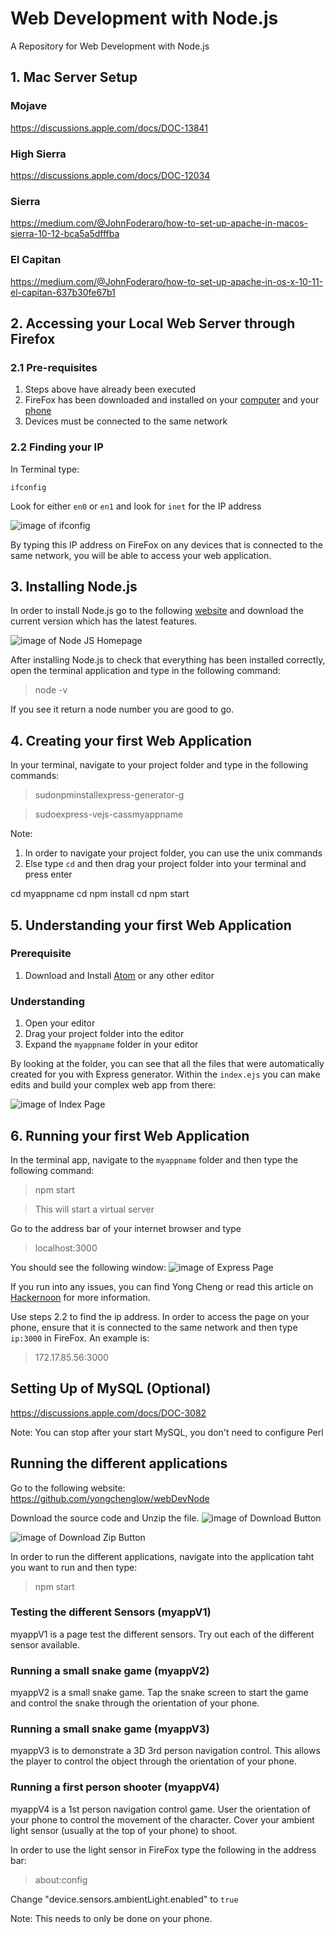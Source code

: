 # Web Development with Node.js
A Repository for Web Development with Node.js

## 1. Mac Server Setup
### Mojave
https://discussions.apple.com/docs/DOC-13841

### High Sierra
https://discussions.apple.com/docs/DOC-12034

### Sierra
https://medium.com/@JohnFoderaro/how-to-set-up-apache-in-macos-sierra-10-12-bca5a5dfffba

### El Capitan
https://medium.com/@JohnFoderaro/how-to-set-up-apache-in-os-x-10-11-el-capitan-637b30fe67b1

## 2. Accessing your Local Web Server through Firefox
### 2.1 Pre-requisites
1. Steps above have already been executed
2. FireFox has been downloaded and installed on your [computer](https://www.mozilla.org/en-US/firefox/new/ "FireFox Laptop") and your [phone](https://play.google.com/store/apps/details?id=org.mozilla.firefox&hl=en "FireFox Phone")
3. Devices must be connected to the same network

### 2.2 Finding your IP
In Terminal type:
```
ifconfig
```

Look for either `en0` or `en1` and look for `inet` for the IP address

![image of ifconfig](https://github.com/yongchenglow/webDevNode/blob/master/ifconfig.png "ifconfig")

By typing this IP address on FireFox on any devices that is connected to the same network, you will be able to access your web application.

## 3. Installing Node.js
In order to install Node.js go to the following [website](https://nodejs.org/en/ "Node.js Homepage") and download the current version which has the latest features.

![image of Node JS Homepage](https://github.com/yongchenglow/webDevNode/blob/master/NodeHomepage.png "NodeHomepage")

After installing Node.js to check that everything has been installed correctly, open the terminal application and type in the following command:

> node -v

If you see it return a node number you are good to go.

## 4. Creating your first Web Application
In your terminal, navigate to your project folder and type in the following commands:
> sudo<space>npm<space>install<space>express-generator<space>-g

> sudo<space>express<space>-v<space>ejs<space>-c<space>ass<space>myappname

Note:
1. In order to navigate your project folder, you can use the unix commands
2. Else type `cd` and then drag your project folder into your terminal and press enter

cd myappname
cd npm install
cd npm start

## 5. Understanding your first Web Application
### Prerequisite
1. Download and Install [Atom](https://atom.io "Atom") or any other editor

### Understanding
1. Open your editor
2. Drag your project folder into the editor
3. Expand the `myappname` folder in your editor

By looking at the folder, you can see that all the files that were automatically created for you with Express generator. Within the `index.ejs` you can make edits and build your complex web app from there:

![image of Index Page](https://github.com/yongchenglow/webDevNode/blob/master/IndexPage.png "IndexPage")

## 6. Running your first Web Application
In the terminal app, navigate to the `myappname` folder and then type the following command:

> npm start

> This will start a virtual server

Go to the address bar of your internet browser and type
> localhost:3000

You should see the following window:
![image of Express Page](https://github.com/yongchenglow/webDevNode/blob/master/ExpressPage.png "ExpressPage")

If you run into any issues, you can find Yong Cheng or read this article on [Hackernoon](https://hackernoon.com/build-your-first-local-server-and-web-app-with-node-js-5a5d9e00aff0 "Creating your first website") for more information.

Use steps 2.2 to find the ip address. In order to access the page on your phone, ensure that it is connected to the same network and then type `ip:3000` in FireFox. An example is:
> 172.17.85.56:3000

## Setting Up of MySQL (Optional)
https://discussions.apple.com/docs/DOC-3082

Note: You can stop after your start MySQL, you don't need to configure Perl

## Running the different applications
Go to the following website:
https://github.com/yongchenglow/webDevNode

Download the source code and Unzip the file.
![image of Download Button](https://github.com/yongchenglow/webDevNode/blob/master/DownloadButton.png "DownloadButton")

![image of Download Zip Button](https://github.com/yongchenglow/webDevNode/blob/master/DownloadZipButton.png "DownloadZipButton")

In order to run the different applications, navigate into the application taht you want to run and then type:

> npm start


### Testing the different Sensors (myappV1)
myappV1 is a page test the different sensors. Try out each of the different sensor available.

### Running a small snake game (myappV2)
myappV2 is a small snake game. Tap the snake screen to start the game and control the snake through the orientation of your phone.

### Running a small snake game (myappV3)
myappV3 is to demonstrate a 3D 3rd person navigation control. This allows the player to control the object through the orientation of your phone.

### Running a first person shooter (myappV4)
myappV4 is a 1st person navigation control game. User the orientation of your phone to control the movement of the character. Cover your ambient light sensor (usually at the top of your phone) to shoot.

In order to use the light sensor in FireFox type the following in the address bar:
> about:config

Change "device.sensors.ambientLight.enabled" to `true`

Note: This needs to only be done on your phone.

